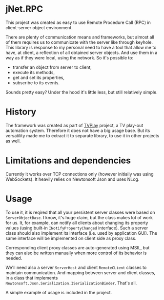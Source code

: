 # jNet.RPC
This project was created as easy to use Remote Procedure Call (RPC) in client-server object environment.

There are plenty of communication means and frameworks, but almost all of them requires us to communicate with the server like through keyhole. This library is response to my personal need to have a tool that allow me to have, at client, a reflection of all obtained server objects. And use them in a way as if they were local, using the network.
So it's possible to:
 - transfer an object from server to client,
 - execute its methods,
 - get and set its properties,
 - subscribe to its events.
 
Sounds pretty easy?
Under the hood it's little less, but still relatively simple.
 
 # History
The framework was created as part of [TVPlay](https://github.com/jaskie/PlayoutAutomation) project, a TV play-out automation system. Therefore it does not have a big usage base. But its versatility made me to extract it to separate library, to use it in other projects as well. 

# Limitations and dependencies
Currently it works over TCP connections only (however initially was using WebSockets). It heavily relies on Newtonsoft Json and uses NLog.

# Usage
To use it, it is reqired that all your persistent server classes were based on `ServerObjectBase`. I know, it's huge claim, but the class makes lot of work for us. It, for example, can notify all clients about changing its property values (using built-in `INotifyPropertyChanged` interface). Such a server class should also implement its interface (i.e. used by application GUI). The same interface will be implemented on client side as proxy class.

Corresponding client proxy classes are auto-generated using MSIL, but they can also be written manually when more control of its behavior is needed. 

We'll need also a server `ServerHost` and client `RemoteCLient` classes to maintain communication. And mapping between server and client classes, in a class that implements `Newtonsoft.Json.Serialization.ISerializationBinder`. That's all.

A simple example of usage is included in the project.
